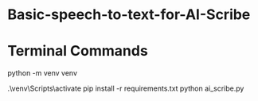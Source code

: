 # Basic-speech-to-text-for-AI-Scribe

# Terminal Commands
python -m venv venv

.\venv\Scripts\activate
pip install -r requirements.txt
python ai_scribe.py 
